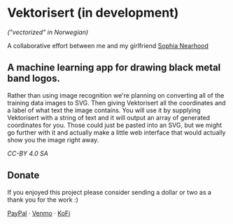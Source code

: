 Vektorisert (in development)
============================

*("vectorized" in Norwegian)*

A collaborative effort between me and my girlfriend [Sophia Nearhood](http://hjkl-8901.com)


A machine learning app for drawing black metal band logos.
----------------------------------------------------------

Rather than using image recognition we're  planning on converting all of the training data images to SVG. Then giving Vektorisert all the coordinates and a label of what text the image contains. You will use it by supplying Vektorisert with a string of text and it will output an array of generated coordinates for you. Those could just be pasted into an SVG, but we might go further with it and actually make a little web interface that would actually show you the image right away.

*CC-BY 4.0 SA*


Donate
------

If you enjoyed this project please consider sending a dollar or two as a thank you for the work :)

[PayPal](https://paypal.me/sammurphey) · [Venmo](https://venmo.com/sammurphey) · [KoFi](https://kofi.com/sammurphey)

